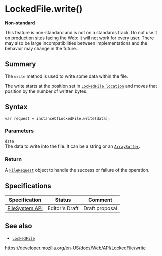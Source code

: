# LockedFile.write()

**Non-standard**

This feature is non-standard and is not on a standards track. Do not use it on production sites facing the Web: it will not work for every user. There may also be large incompatibilities between implementations and the behavior may change in the future.

## Summary

The `write` method is used to write some data within the file.

The write starts at the position set in [`LockedFile.location`](location) and moves that position by the number of written bytes.

## Syntax

    var request = instanceOfLockedFile.write(data);

### Parameters

`data`  
The data to write into the file. It can be a string or an [`ArrayBuffer`](https://developer.mozilla.org/en-US/docs/Web/JavaScript/Reference/Global_Objects/ArrayBuffer).

### Return

A [`FileRequest`](../filerequest) object to handle the success or failure of the operation.

## Specifications

<table><thead><tr class="header"><th>Specification</th><th>Status</th><th>Comment</th></tr></thead><tbody><tr class="odd"><td><a href="https://w3c.github.io/filesystem-api/">FileSystem API</a></td><td><span class="spec-ed">Editor's Draft</span></td><td>Draft proposal</td></tr></tbody></table>

## See also

- [`LockedFile`](../lockedfile)

<a href="https://developer.mozilla.org/en-US/docs/Web/API/LockedFile/write" class="_attribution-link">https://developer.mozilla.org/en-US/docs/Web/API/LockedFile/write</a>
